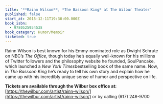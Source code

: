 ```yaml
---
title: '**Rainn Wilson**, *The Bassoon King* at The Wilbur Theater'
published: false
start_at: 2015-12-11T19:30:00.000Z
book_isbn:
  - 9780525954538
book_category: Humor/Memoir
ticketed: true
---
```

Rainn Wilson is best known for his Emmy-nominated role as Dwight Schrute on NBC’s *The Office*, though today he’s equally well-known for his millions of Twitter followers and the philosophy website he founded, SoulPancake, which launched a *New York Times*bestselling book of the same name. Now, in *The Bassoon King* he’s ready to tell his own story and explain how he came up with his incredibly unique sense of humor and perspective on life.

**Tickets are available through the Wilbur box office at:**[https://thewilbur.com/artist/rainn-wilson/](https://thewilbur.com/artist/rainn-wilson/) or by calling  (617) 248-9700